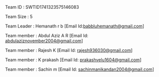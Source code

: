 Team ID : SWTID1741323575146083

Team Size : 5

Team Leader : Hemanath r b [Email Id:babbluhemanath@gmail.com]

Team member : Abdul Aziz A R [Email Id: abdulaziznovember2004@gmail.com]

Team member : Rajesh K [Email Id: rajesh936030@gmail.com]

Team member : K prakash [Email Id: prakashvelu1604@gmail.com]

Team member : Sachin m [Email Id: sachinmanikandan2004@gmail.com]
